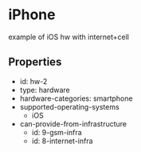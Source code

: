 # iPhone
example of iOS hw with internet+cell

## Properties

- id: hw-2
- type: hardware
- hardware-categories: smartphone
- supported-operating-systems
  - iOS
- can-provide-from-infrastructure
  - id: 9-gsm-infra
  - id: 8-internet-infra